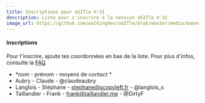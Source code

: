 ```yaml
---
title: Inscriptions pour aGITle V-31
description: Liste pour s'inscrire à la session aGITle V-31
image_url: https://github.com/walkingdev/aGITle/blob/master/media/banner-ecriture.png?raw=true
---
```


#### Inscriptions

Pour t'inscrire, ajoute tes coordonnées en bas de la liste.
Pour plus d'infos, consulte la [FAQ](http://walkingdev.fr/#walkingdev/aGITle/blob/master/faq.md)

* *nom - prénom - moyens de contact *
* Aubry - Claude - @claudeaubry
* Langlois - Stéphane - stephane@scopyleft.fr - @langlois_s
* Taillandier - Frank - frank@taillandier.me - @DirtyF
